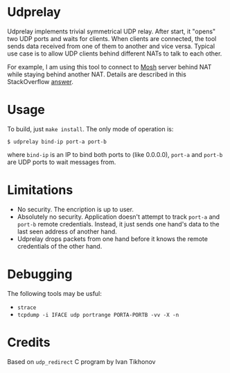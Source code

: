 Udprelay
========

Udprelay implements trivial symmetrical UDP relay. After start, it "opens" two
UDP ports and waits for clients. When clients are connected, the tool sends data 
received from one of them to another and vice versa.
Typical use case is to allow UDP clients behind different NATs to talk to each other.

For example, I am using this tool to connect to [Mosh](https://mosh.org) server behind
NAT while staying behind another NAT. Details are described in this
StackOverflow [answer](https://stackoverflow.com/a/57948167/1133157).

Usage
=====

To build, just `make install`. The only mode of operation is:

```
$ udprelay bind-ip port-a port-b
```

where `bind-ip` is an IP to bind both ports to (like 0.0.0.0), `port-a` and `port-b` are UDP ports to
wait messages from.

Limitations
===========

* No security. The encription is up to user.
* Absolutely no security. Application doesn't attempt to track `port-a` and
  `port-b` remote credentials. Instead, it just sends one hand's data to the last
  seen address of another hand.
* Udprelay drops packets from one hand before it knows the remote credentials of
  the other hand.
  
Debugging
=========

The following tools may be usful:

* `strace`
* `tcpdump -i IFACE udp portrange PORTA-PORTB -vv -X -n`

Credits
=======

Based on `udp_redirect` C program by Ivan Tikhonov

